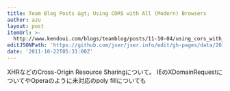 ```yaml
---
title: Team Blog Posts &gt; Using CORS with All (Modern) Browsers
author: azu
layout: post
itemUrl: >-
  http://www.kendoui.com/blogs/teamblog/posts/11-10-04/using_cors_with_all_modern_browsers.aspx
editJSONPath: 'https://github.com/jser/jser.info/edit/gh-pages/data/2011/10/index.json'
date: '2011-10-22T05:31:00Z'
---
```

XHRなどのCross-Origin Resource Sharingについて。
IEのXDomainRequestについてやOperaのように未対応のpoly fillについても
